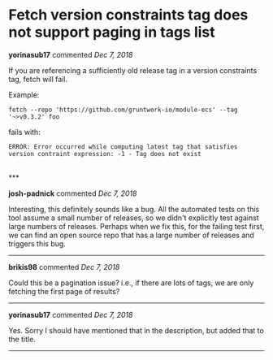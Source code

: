 # Fetch version constraints tag does not support paging in tags list

**yorinasub17** commented *Dec 7, 2018*

If you are referencing a sufficiently old release tag in a version constraints tag, fetch will fail.

Example:

```
fetch --repo 'https://github.com/gruntwork-io/module-ecs' --tag '~>v0.3.2' foo
```

fails with:

```
ERROR: Error occurred while computing latest tag that satisfies version contraint expression: -1 - Tag does not exist
```
<br />
***


**josh-padnick** commented *Dec 7, 2018*

Interesting, this definitely sounds like a bug. All the automated tests on this tool assume a small number of releases, so we didn't explicitly test against large numbers of releases. Perhaps when we fix this, for the failing test first, we can find an open source repo that has a large number of releases and triggers this bug.
***

**brikis98** commented *Dec 7, 2018*

Could this be a pagination issue? i.e., if there are lots of tags, we are only fetching the first page of results?
***

**yorinasub17** commented *Dec 7, 2018*

Yes. Sorry I should have mentioned that in the description, but added that to the title.
***

